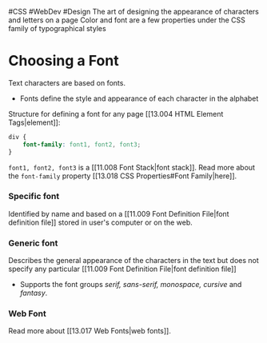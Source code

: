 #CSS #WebDev #Design
The art of designing the appearance of characters and letters on a page
Color and font are a few properties under the CSS family of typographical styles

# Choosing a Font
Text characters are based on fonts.
- Fonts define the style and appearance of each character in the alphabet

Structure for defining a font for any page [[13.004 HTML Element Tags|element]]:
```css
div {
	font-family: font1, font2, font3;
}
```
`font1, font2, font3` is a [[11.008 Font Stack|font stack]]. Read more about the `font-family` property [[13.018 CSS Properties#Font Family|here]].

### Specific font 
Identified by name and based on a [[11.009 Font Definition File|font definition file]] stored in user's computer or on the web.
### Generic font
Describes the general appearance of the characters in the text but does not specify any particular [[11.009 Font Definition File|font definition file]]
- Supports the font groups *serif, sans-serif, monospace, cursive* and *fantasy*.

### Web Font
Read more about [[13.017 Web Fonts|web fonts]].

